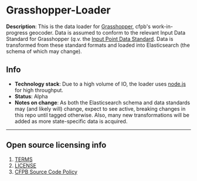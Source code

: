# Grasshopper-Loader

**Description**: This is the data loader for [Grasshopper](https://github.com/cfpb/grasshopper), cfpb's work-in-progress geocoder.
Data is assumed to conform to the relevant Input Data Standard for Grasshopper (*q.v.* the [Input Point Data Standard](https://github.com/cfpb/grasshopper/blob/master/docs/data_format.md).
Data is transformed from these standard formats and loaded into Elasticsearch (the schema of which may change).

## Info
  - **Technology stack**: Due to a high volume of IO, the loader uses [node.js](http://nodejs.org/) for high throughput.
  - **Status**: Alpha
  - **Notes on change**: As both the Elasticsearch schema and data standards may (and likely will) change, expect to see active, breaking changes in this repo until tagged otherwise. Also, many new transformations will be added as more state-specific data is acquired.

----

## Open source licensing info
1. [TERMS](TERMS.md)
2. [LICENSE](LICENSE)
3. [CFPB Source Code Policy](https://github.com/cfpb/source-code-policy/)
